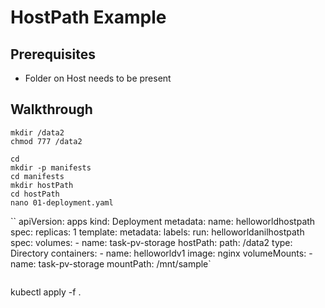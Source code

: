 # HostPath Example 

## Prerequisites 

  * Folder on Host needs to be present

## Walkthrough 

```
mkdir /data2
chmod 777 /data2
```

```
cd
mkdir -p manifests
cd manifests
mkdir hostPath
cd hostPath
nano 01-deployment.yaml
```

``
apiVersion: apps
kind: Deployment
metadata:
  name: helloworldhostpath
spec:
  replicas: 1
  template:
    metadata:
      labels:
        run: helloworldanilhostpath
    spec:
      volumes:
        - name: task-pv-storage
          hostPath:
            path: /data2
            type: Directory
      containers:
      - name: helloworldv1
        image: nginx
        volumeMounts:
         - name: task-pv-storage
           mountPath: /mnt/sample`

```

```
kubectl apply -f . 
```
